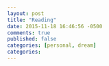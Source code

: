 ```yaml
---
layout: post
title: "Reading"
date: 2015-11-18 16:46:56 -0500
comments: true
published: false
categories: [personal, dream]
categories: 
---
```

